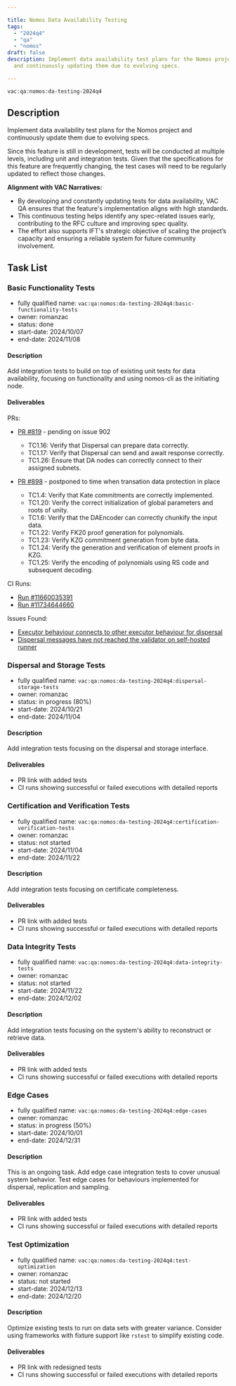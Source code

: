 ```yaml
---

title: Nomos Data Availability Testing  
tags:
  - "2024q4"
  - "qa"
  - "nomos"  
draft: false  
description: Implement data availability test plans for the Nomos project
  and continuously updating them due to evolving specs.

---
```


`vac:qa:nomos:da-testing-2024q4`

## Description
Implement data availability test plans for the Nomos project
and continuously update them due to evolving specs.

Since this feature is still in development,
tests will be conducted at multiple levels,
including unit and integration tests.
Given that the specifications for this feature are frequently changing,
the test cases will need to be regularly updated to reflect those changes.

**Alignment with VAC Narratives:**
- By developing and constantly updating tests for data availability,
  VAC QA ensures that the feature's implementation aligns with high standards.
- This continuous testing helps identify any spec-related issues early,
  contributing to the RFC culture and improving spec quality.
- The effort also supports IFT's strategic objective of scaling the project’s capacity
  and ensuring a reliable system for future community involvement.

## Task List

### Basic Functionality Tests

* fully qualified name: `vac:qa:nomos:da-testing-2024q4:basic-functionality-tests`
* owner: romanzac
* status: done
* start-date: 2024/10/07
* end-date: 2024/11/08

#### Description
Add integration tests to build on top of existing unit tests for data availability,
focusing on functionality and using nomos-cli as the initiating node.

#### Deliverables
PRs:
- [PR #819](https://github.com/logos-co/nomos-node/pull/819) - pending on issue 902
  - TC1.16: Verify that Dispersal can prepare data correctly.
  - TC1.17: Verify that Dispersal can send and await response correctly.  
  - TC1.26: Ensure that DA nodes can correctly connect to their assigned subnets.

- [PR #898](https://github.com/logos-co/nomos-node/pull/898) - postponed to time when transation data protection in place 
  - TC1.4: Verify that Kate commitments are correctly implemented.
  - TC1.20: Verify the correct initialization of global parameters and roots of unity.
  - TC1.6: Verify that the DAEncoder can correctly chunkify the input data.
  - TC1.22: Verify FK20 proof generation for polynomials.
  - TC1.23: Verify KZG commitment generation from byte data.
  - TC1.24: Verify the generation and verification of element proofs in KZG.
  - TC1.25: Verify the encoding of polynomials using RS code and subsequent decoding.

CI Runs:
- [Run #11660035391](https://github.com/logos-co/nomos-node/actions/runs/11660035391)    
- [Run #11734644660](https://github.com/logos-co/nomos-node/actions/runs/11734644660)

Issues Found:
- [Executor behaviour connects to other executor behaviour for dispersal](https://github.com/logos-co/nomos-node/issues/900)
- [Dispersal messages have not reached the validator on self-hosted runner](https://github.com/logos-co/nomos-node/issues/902)

### Dispersal and Storage Tests

* fully qualified name: `vac:qa:nomos:da-testing-2024q4:dispersal-storage-tests`
* owner: romanzac
* status: in progress (80%)
* start-date: 2024/10/21
* end-date: 2024/11/04

#### Description
Add integration tests focusing on the dispersal and storage interface.

#### Deliverables
* PR link with added tests
* CI runs showing successful or failed executions with detailed reports

### Certification and Verification Tests

* fully qualified name: `vac:qa:nomos:da-testing-2024q4:certification-verification-tests`
* owner: romanzac
* status: not started
* start-date: 2024/11/04
* end-date: 2024/11/22

#### Description
Add integration tests focusing on certificate completeness.

#### Deliverables
* PR link with added tests
* CI runs showing successful or failed executions with detailed reports

### Data Integrity Tests

* fully qualified name: `vac:qa:nomos:da-testing-2024q4:data-integrity-tests`
* owner: romanzac
* status: not started
* start-date: 2024/11/22
* end-date: 2024/12/02

#### Description
Add integration tests focusing on the system's ability
to reconstruct or retrieve data.

#### Deliverables
* PR link with added tests
* CI runs showing successful or failed executions with detailed reports

### Edge Cases

* fully qualified name: `vac:qa:nomos:da-testing-2024q4:edge-cases`
* owner: romanzac
* status: in progress (50%)
* start-date: 2024/10/01
* end-date: 2024/12/31

#### Description
This is an ongoing task.
Add edge case integration tests to cover unusual system behavior.
Test edge cases for behaviours implemented for dispersal, replication and sampling.

#### Deliverables
* PR link with added tests
* CI runs showing successful or failed executions with detailed reports

### Test Optimization

* fully qualified name: `vac:qa:nomos:da-testing-2024q4:test-optimization`
* owner: romanzac
* status: not started
* start-date: 2024/12/13
* end-date: 2024/12/20

#### Description
Optimize existing tests to run on data sets with greater variance.
Consider using frameworks with fixture support like `rstest`
to simplify existing code.

#### Deliverables
* PR link with redesigned tests
* CI runs showing successful or failed executions with detailed reports

